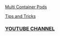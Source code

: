 [Multi Container Pods](https://kubernetes.io/docs/tasks/configure-pod-container/assign-pods-nodes-using-node-affinity/)
</br>

[Tips and Tricks](https://github.com/amitk030/CKAD-exercises-and-solutions/blob/master/tips_and_tricks.md)

### [YOUTUBE CHANNEL](https://www.youtube.com/@TheK8sLabs?sub_confirmation=1)